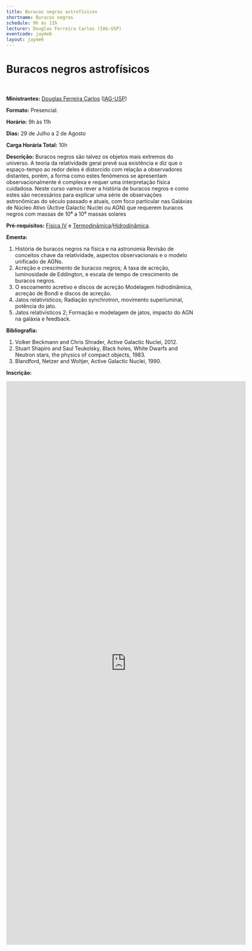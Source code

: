 ```yaml
---
title: Buracos negros astrofísicos
shortname: Buracos negros
schedule: 9h às 11h
lecturer: Douglas Ferreira Carlos (IAG-USP)
eventcode: jayme6
layout: jayme6
---
```

# Buracos negros astrofísicos <br><br>

**Ministrantes:** [Douglas Ferreira Carlos](http://lattes.cnpq.br/0502625319203084) ([IAG-USP](https://www.iag.usp.br/))

**Formato:** Presencial.

**Horário:** 9h às 11h

**Dias:** 29 de Julho a 2 de Agosto

**Carga Horária Total:** 10h

**Descrição:**  Buracos negros são talvez os objetos mais extremos do universo. A teoria da relatividade
geral prevê sua existência e diz que o espaço-tempo ao redor deles é distorcido com
relação a observadores distantes, porém, a forma como estes fenômenos se apresentam
observacionalmente é complexa e requer uma interpretação física cuidadosa. Neste curso
vamos rever a história de buracos negros e como estes são necessários para explicar uma
série de observações astronômicas do século passado e atuais, com foco particular nas
Galáxias de Núcleo Ativo (Active Galactic Nuclei ou AGN) que requerem buracos negros
com massas de 10⁶ a 10⁸ massas solares

**Pré-requisitos:** [Física IV](https://uspdigital.usp.br/jupiterweb/obterDisciplina?sgldis=4302212&verdis=1) e [Termodinâmica](https://uspdigital.usp.br/jupiterweb/obterDisciplina?sgldis=4302308&verdis=1)/[Hidrodinâmica](https://uspdigital.usp.br/jupiterweb/obterDisciplina?sgldis=4300324&verdis=2).

**Ementa:** 

1. História de buracos negros na física e na astronomia Revisão de conceitos chave da relatividade, aspectos observacionais e o modelo unificado de AGNs.
2. Acreção e crescimento de buracos negros; A taxa de acreção, luminosidade de Eddington, e escala de tempo de crescimento de buracos negros.
3. O escoamento acretivo e discos de acreção Modelagem hidrodinâmica, acreção de Bondi e discos de acreção.
4. Jatos relativísticos; Radiação synchrotron, movimento superluminal, potência do jato.
5. Jatos relativísticos 2; Formação e modelagem de jatos, impacto do AGN na galáxia e feedback.

**Bibliografia:**

1. Volker Beckmann and Chris Shrader, Active Galactic Nuclei, 2012.
2. Stuart Shapiro and Saul Teukolsky, Black holes, White Dwarfs and Neutron stars, the physics of compact objects, 1983.
3. Blandford, Netzer and Woltjer, Active Galactic Nuclei, 1990.

**Inscrição:**

<iframe src="https://docs.google.com/forms/d/e/1FAIpQLSeHYnA-jRYjnQ3zC_nNmaG6NFK9W3KWOaMo9TU4lU4KTFPrBw/viewform?embedded=true" width="640" height="1505" frameborder="0" marginheight="0" marginwidth="0">Loading…</iframe>
